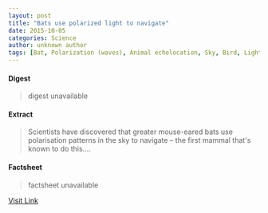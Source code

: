 ```yaml
---
layout: post
title: "Bats use polarized light to navigate"
date: 2015-10-05
categories: Science
author: unknown author
tags: [Bat, Polarization (waves), Animal echolocation, Sky, Bird, Light, Animals]
---
```



#### Digest
>digest unavailable

#### Extract
>Scientists have discovered that greater mouse-eared bats use polarisation patterns in the sky to navigate – the first mammal that's known to do this....

#### Factsheet
>factsheet unavailable

[Visit Link](http://phys.org/news325240523.html)


